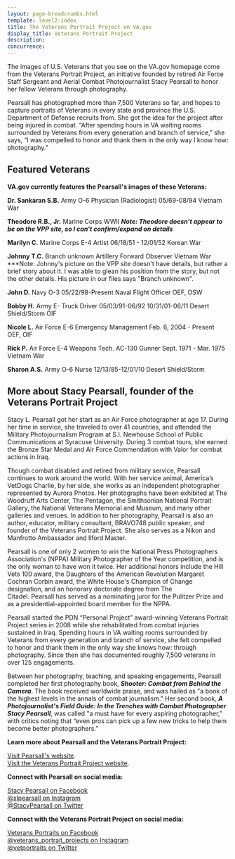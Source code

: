 ```yaml
---
layout: page-breadcrumbs.html
template: level2-index
title: The Veterans Portrait Project on VA.gov
display_title: Veterans Portrait Project
description:
concurrence:
---
```


<div class="va-introtext">
The images of U.S. Veterans that you see on the VA.gov homepage come from the Veterans Portrait Project, an initiative founded by retired Air Force Staff Sergeant and Aerial Combat Photojournalist Stacy Pearsall to honor her fellow Veterans through photography.  
</div>

Pearsall has photographed more than 7,500 Veterans so far, and hopes to capture portraits of Veterans in every state and province the U.S. Department of Defense recruits from. She got the idea for the project after being injured in combat. “After spending hours in VA waiting rooms surrounded by Veterans from every generation and branch of service,” she says, “I was compelled to honor and thank them in the only way I know how: photography.”

## Featured Veterans

**VA.gov currently features the Pearsall's images of these Veterans:**

**Dr. Sankaran S.B.**
Army
O-6
Physician (Radiologist)
05/69-08/94
Vietnam War

**Theodore R.B., Jr.**
Marine Corps
WWII
***Note: Theodore doesn't appear to be on the VPP site, so I can't confirm/expand on details***

**Marilyn C.**
Marine Corps
E-4
Artist
06/18/51 - 12/01/52
Korean War

**Johnny T.C.**
Branch unknown
Artillery Forward Observer
Vietnam War
***Note: Johnny's picture on the VPP site doesn't have details, but rather a brief story about it. I was able to glean his position from the story, but not the other details. His picture in our files says "Branch unknown".

**John D.**
Navy
O-3
05/22/98-Present
Naval Flight Officer
OEF, OSW

**Bobby H.**
Army
E-
Truck Driver
05/03/91-06/92
10/31/01-06/11
Desert Shield/Storm
OIF

**Nicole L.**
Air Force
E-6
Emergency Management
Feb. 6, 2004 - Present
OEF, OIF

**Rick P.**
Air Force
E-4
Weapons Tech.
AC-130 Gunner
Sept. 1971 - Mar. 1975
Vietnam War

**Sharon A.S.**
Army
O-6
Nurse
12/13/85-12/01/10
Desert Shield/Storm

## More about Stacy Pearsall, founder of the Veterans Portrait Project

Stacy L. Pearsall got her start as an Air Force photographer at age 17. During her time in service, she traveled to over 41 countries, and attended the Military Photojournalism Program at S.I. Newhouse School of Public Communications at Syracuse University. During 3 combat tours, she earned the Bronze Star Medal and Air Force Commendation with Valor for combat actions in Iraq. 

Though combat disabled and retired from military service, Pearsall continues to work around the world. With her service animal, America’s VetDogs Charlie, by her side, she works as an independent photographer represented by Aurora Photos. Her photographs have been exhibited at The Woodruff Arts Center, The Pentagon, the Smithsonian National Portrait Gallery, the National Veterans Memorial and Museum, and many other galleries and venues. In addition to her photography, Pearsall is also an author, educator, military consultant, BRAVO748 public speaker, and founder of the Veterans Portrait Project. She also serves as a Nikon and Manfrotto Ambassador and Ilford Master.

Pearsall is one of only 2 women to win the National Press Photographers Association's (NPPA) Military Photographer of the Year competition, and is the only woman to have won it twice. Her additional honors include the Hill Vets 100 award, the Daughters of the American Revolution Margaret Cochran Corbin award, the White House's Champion of Change designation, and an honorary doctorate degree from The Citadel. Pearsall has served as a nominating juror for the Pulitzer Prize and as a presidential-appointed board member for the NPPA.

Pearsall started the PDN “Personal Project” award-winning Veterans Portrait Project series in 2008 while she rehabilitated from combat injuries sustained in Iraq. Spending hours in VA waiting rooms surrounded by Veterans from every generation and branch of service, she felt compelled to honor and thank them in the only way she knows how: through photography. Since then she has  documented roughly 7,500 veterans in over 125 engagements.

Between her photography, teaching, and speaking engagements, Pearsall completed her first photography book, ***Shooter: Combat from Behind the Camera***. The book received worldwide praise, and was hailed as "a book of the highest levels in the annals of combat journalism." Her second book, ***A Photojournalist's Field Guide: In the Trenches with Combat Photographer Stacy Pearsall***, was called "a must have for every aspiring photographer," with critics noting that “even pros can pick up a few new tricks to help them become better photographers.”

**Learn more about Pearsall and the Veterans Portrait Project:**

[Visit Pearsall's website](https://www.stacypearsall.com). <br>
[Visit the Veterans Portrait Project website](http://www.veteransportraitproject.com). <br>

**Connect with Pearsall on social media:**

[Stacy Pearsall on Facebook](https://facebook.com/SLPearsall) <br>
[@slpearsall on Instagram](https://www.instagram.com/slpearsall/) <br>
[@StacyPearsall on Twitter](https://twitter.com/StacyPearsall) <br>

**Connect with the Veterans Portrait Project on social media:**

[Veterans Portraits on Facebook](https://www.facebook.com/VeteransPortraits/) <br>
[@veterans_portrait_projects on Instagram](https://www.instagram.com/veterans_portrait_project/) <br>
[@vetportraits on Twitter](https://twitter.com/vetportraits) <br>


